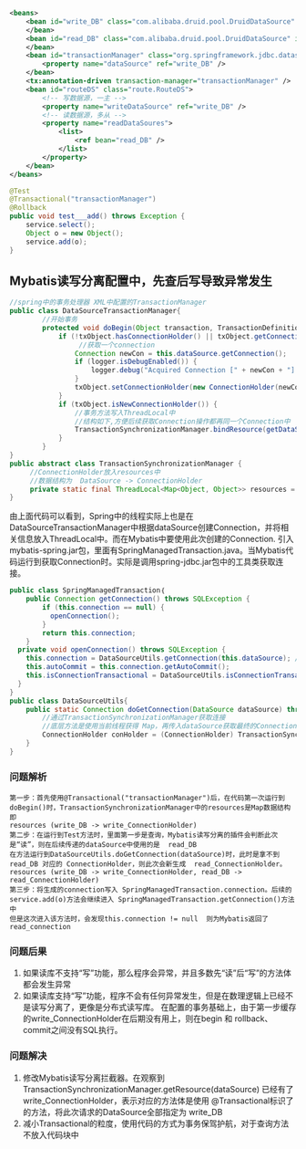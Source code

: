 ```xml
<beans>
    <bean id="write_DB" class="com.alibaba.druid.pool.DruidDataSource" init-method="init" destroy-method="close">
    </bean>
    <bean id="read_DB" class="com.alibaba.druid.pool.DruidDataSource" init-method="init" destroy-method="close">
    </bean>
    <bean id="transactionManager" class="org.springframework.jdbc.datasource.DataSourceTransactionManager">
        <property name="dataSource" ref="write_DB" />
    </bean>
    <tx:annotation-driven transaction-manager="transactionManager" />
    <bean id="routeDS" class="route.RouteDS">
        <!-- 写数据源，一主 -->
        <property name="writeDataSource" ref="write_DB" />
        <!-- 读数据源，多从 -->
        <property name="readDataSoures">
            <list>
                <ref bean="read_DB" />
            </list>
        </property>
    </bean>
</beans>
```
```java
@Test
@Transactional("transactionManager")
@Rollback
public void test___add() throws Exception {
    service.select();
    Object o = new Object();
    service.add(o);
}
```
## Mybatis读写分离配置中，先查后写导致异常发生
```java
//spring中的事务处理器 XML中配置的TransactionManager
public class DataSourceTransactionManager{
    	//开始事务
    	protected void doBegin(Object transaction, TransactionDefinition definition) {
    	    if (!txObject.hasConnectionHolder() || txObject.getConnectionHolder().isSynchronizedWithTransaction()) {
    	         //获取一个connection
                Connection newCon = this.dataSource.getConnection();
                if (logger.isDebugEnabled()) {
                    logger.debug("Acquired Connection [" + newCon + "] for JDBC transaction");
                }
                txObject.setConnectionHolder(new ConnectionHolder(newCon), true);
            }
            if (txObject.isNewConnectionHolder()) {
                //事务方法写入ThreadLocal中
                //结构如下,方便后续获取Connection操作都再同一个Connection中
                TransactionSynchronizationManager.bindResource(getDataSource(), txObject.getConnectionHolder()); 
            }
    	}
}
public abstract class TransactionSynchronizationManager {
     //ConnectionHolder放入resources中
     //数据结构为  DataSource -> ConnectionHolder
     private static final ThreadLocal<Map<Object, Object>> resources = new NamedThreadLocal<Map<Object, Object>>("Transactional resources");
}
```
由上面代码可以看到，Spring中的线程实际上也是在DataSourceTransactionManager中根据dataSource创建Connection，并将相关信息放入ThreadLocal中。而在Mybatis中要使用此次创建的Connection.
引入mybatis-spring.jar包，里面有SpringManagedTransaction.java。当Mybatis代码运行到获取Connection时。实际是调用spring-jdbc.jar包中的工具类获取连接。
```java
public class SpringManagedTransaction｛
    public Connection getConnection() throws SQLException {
        if (this.connection == null) {
          openConnection();
        }
        return this.connection;
    }
  private void openConnection() throws SQLException {
    this.connection = DataSourceUtils.getConnection(this.dataSource); //调用spring-jdbc.jar包中的util类，获取连接
    this.autoCommit = this.connection.getAutoCommit();
    this.isConnectionTransactional = DataSourceUtils.isConnectionTransactional(this.connection, this.dataSource);
  }
}
public class DataSourceUtils{
    public static Connection doGetConnection(DataSource dataSource) throws SQLException {
        //通过TransactionSynchronizationManager获取连接
        //底层方法是使用当前线程获得 Map，再传入dataSource获取最终的ConnectionHolder
        ConnectionHolder conHolder = (ConnectionHolder) TransactionSynchronizationManager.getResource(dataSource); 
    }       
}
```
### 问题解析
	第一步：首先使用@Transactional("transactionManager")后，在代码第一次运行到doBegin()时，TransactionSynchronizationManager中的resources是Map数据结构即
    resources (write_DB -> write_ConnectionHolder)
    第二步：在运行到Test方法时，里面第一步是查询，Mybatis读写分离的插件会判断此次是“读”，则在后续传递的dataSource中使用的是  read_DB
    在方法运行到DataSourceUtils.doGetConnection(dataSource)时，此时是拿不到read_DB 对应的 ConnectionHolder，则此次会新生成  read_ConnectionHolder。
    resources (write_DB -> write_ConnectionHolder, read_DB -> read_ConnectionHolder)
    第三步：将生成的connection写入 SpringManagedTransaction.connection。后续的 service.add(o)方法会继续进入 SpringManagedTransaction.getConnection()方法中
    但是这次进入该方法时，会发现this.connection != null  则为Mybatis返回了 read_connection
### 问题后果
1. 如果读库不支持“写”功能，那么程序会异常，并且多数先“读”后“写”的方法体都会发生异常
2. 如果读库支持“写”功能，程序不会有任何异常发生，但是在数理逻辑上已经不是读写分离了，更像是分布式读写库。
在配置的事务基础上，由于第一步缓存的write_ConnectionHolder在后期没有用上，则在begin 和 rollback、commit之间没有SQL执行。

### 问题解决
1. 修改Mybatis读写分离拦截器。在观察到 TransactionSynchronizationManager.getResource(dataSource) 已经有了write_ConnectionHolder，表示对应的方法体是使用
@Transactional标识了的方法，将此次请求的DataSource全部指定为 write_DB
2. 减小Transactional的粒度，使用代码的方式为事务保驾护航，对于查询方法不放入代码块中
    